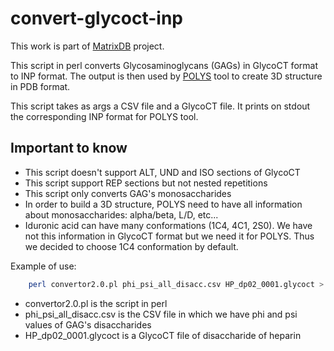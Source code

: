 # convert-glycoct-inp

This work is part of [MatrixDB](http://matrixdb.univ-lyon1.fr) project.

This script in perl converts Glycosaminoglycans (GAGs) in GlycoCT format to INP format.
The output is then used by [POLYS](http://glycan-builder.cermav.cnrs.fr) tool to create 3D structure in PDB format.

This script takes as args a CSV file and a GlycoCT file.
It prints on stdout the corresponding INP format for POLYS tool.

## Important to know
* This script doesn't support ALT, UND and ISO sections of GlycoCT
* This script support REP sections but not nested repetitions
* This script only converts GAG's monosaccharides
* In order to build a 3D structure, POLYS need to have all information about monosaccharides: alpha/beta, L/D, etc...
* Iduronic acid can have many conformations (1C4, 4C1, 2S0). We have not this information in GlycoCT format but we need it for POLYS. Thus we decided to choose 1C4 conformation by default.

Example of use:
```bash
    perl convertor2.0.pl phi_psi_all_disacc.csv HP_dp02_0001.glycoct > HP_dp02_0001.inp
```

* convertor2.0.pl is the script in perl
* phi_psi_all_disacc.csv is the CSV file in which we have phi and psi values of GAG's disaccharides
* HP_dp02_0001.glycoct is a GlycoCT file of disaccharide of heparin
